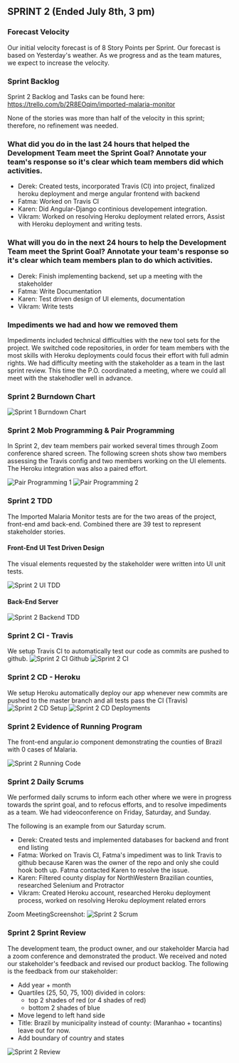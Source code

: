 ## SPRINT 2 (Ended July 8th, 3 pm)

### Forecast Velocity
Our initial velocity forecast is of 8 Story Points per Sprint. Our forecast is based on Yesterday's weather. As we progress and as the team matures, we expect to increase the velocity.

### Sprint Backlog 
Sprint 2 Backlog and Tasks can be found here: https://trello.com/b/2R8EOqim/imported-malaria-monitor

None of the stories was more than half of the velocity in this sprint; therefore, no refinement was needed.  

### What did you do in the last 24 hours that helped the Development Team meet the Sprint Goal? Annotate your team's response so it's clear which team members did which activities.

- Derek: Created tests, incorporated Travis (CI) into project, finalized heroku deployment and merge angular frontend with backend
- Fatma: Worked on Travis CI
- Karen: Did Angular-Django continious developement integration.
- Vikram:	Worked on resolving Heroku deployment related errors, Assist with Heroku deployment and writing tests.

### What will you do in the next 24 hours to help the Development Team meet the Sprint Goal? Annotate your team's response so it's clear which team members plan to do which activities.

- Derek: Finish implementing backend, set up a meeting with the stakeholder
- Fatma: Write Documentation
- Karen: Test driven design of UI elements, documentation
- Vikram: Write tests

### Impediments we had and how we removed them

Impediments included technical difficulties with the new tool sets for the project. We switched code repositories, in order for team members with the most skills with Heroku deployments could focus their effort with full admin rights. We had difficulty meeting with the stakeholder as a team in the last sprint review. This time the P.O. coordinated a meeting, where we could all meet with the stakehodler well in advance.

### Sprint 2 Burndown Chart

![Sprint 1 Burndown Chart](img/sprint2_burndown_chart.png "Sprint 2 Burndown")

### Sprint 2 Mob Programming & Pair Programming

In Sprint 2, dev team members pair worked several times through Zoom conference shared screen. The following screen shots show two members assessing the Travis config and two members working on the UI elements. The Heroku integration was also a paired effort.


![Pair Programming 1](img/sprint2_FatmaKarenPeerProg.png "Pair Programming 1")
![Pair Programming 2](img/sprint2_VikramKarenPeerProg.png "Pair Programming 2")

### Sprint 2 TDD

The Imported Malaria Monitor tests are for the two areas of the project, front-end amd back-end. Combined there are 39 test to represent stakeholder stories.

#### Front-End UI Test Driven Design

The visual elements requested by the stakeholder were written into UI unit tests.

![Sprint 2 UI TDD](img/UI-element-units.png "Sprint 2 UI TDD")

#### Back-End Server
![Sprint 2 Backend TDD](img/backend_tests.png "Sprint 2 Backend TDD")

### Sprint 2 CI - Travis
We setup Travis CI to automatically test our code as commits are pushed to github.
![Sprint 2 CI Github](img/github_tests.png "Sprint 2 CI Github")
![Sprint 2 CI](img/travis_tests.png "Sprint 2 CI")

### Sprint 2 CD - Heroku
We setup Heroku automatically deploy our app whenever new commits are pushed to the master branch and all tests pass the CI (Travis)
![Sprint 2 CD Setup](img/heroku_setup.png "Sprint 2 Heroku Setup")
![Sprint 2 CD Deployments](img/heroku_deployments.png "Sprint 2 Heroku Deployments")

### Sprint 2 Evidence of Running Program

The front-end angular.io component demonstrating the counties of Brazil with 0 cases of Malaria.

![Sprint 2 Running Code](img/sprint2_running_code.png "Sprint 2 running front-end")

### Sprint 2 Daily Scrums 
We performed daily scrums to inform each other where we were in progress towards the sprint goal, and to refocus efforts, and to resolve impediments as a team. We had videoconference on Friday, Saturday, and Sunday.

The following is an example from our Saturday scrum.

- Derek: Created tests and implemented databases for backend and front end listing
- Fatma: Worked on Travis CI,  Fatma's impediment was to link Travis to github because Karen was the owner of the repo and only she could hook both up. Fatma contacted Karen to resolve the issue.
- Karen: Filtered county display for NorthWestern Brazilian counties, researched Selenium and Protractor
- Vikram:	Created Heroku account,  researched Heroku deployment process, worked on resolving Heroku deployment related errors

Zoom MeetingScreenshot:
![Sprint 2 Scrum](img/sprint2_Scrum_Jul6th.png "Sprint 2 Saturday Scrum")


### Sprint 2 Sprint Review
The development team, the product owner, and our stakeholder Marcia had a zoom conference and demonstrated the product. We received and noted our stakeholder's feedback and revised our product backlog.
The following is the feedback from our stakeholder:

- Add year + month
- Quartiles (25, 50, 75, 100) divided in colors: 
  - top 2 shades of red (or 4 shades of red)
  - bottom 2 shades of blue
- Move legend to left hand side
- Title: Brazil by municipality instead of county: (Maranhao + tocantins) leave out for now.
- Add boundary of country and states

![Sprint 2 Review](img/Sprint2_review_zoom.png "Sprint 2 Review") 

